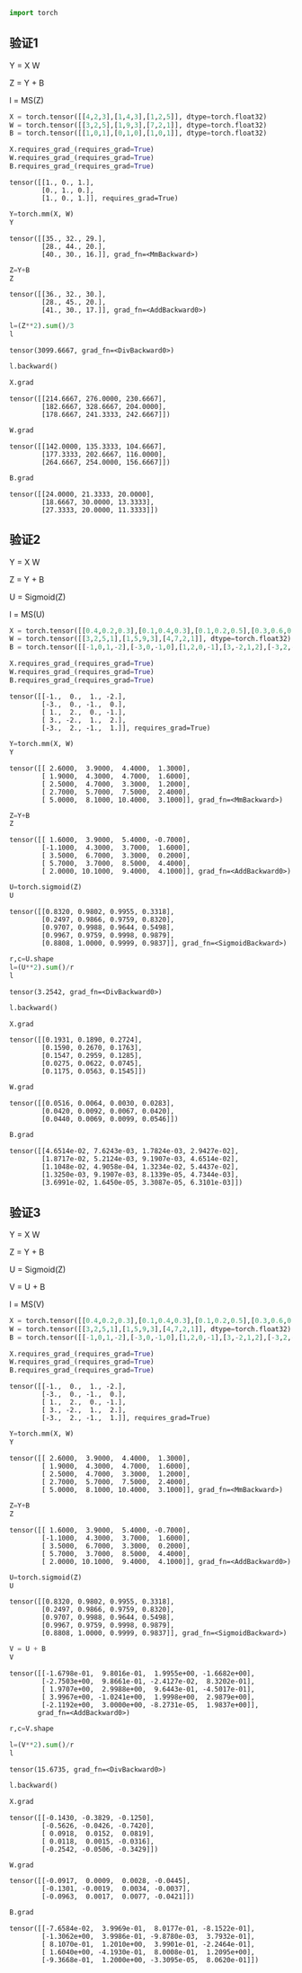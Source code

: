 ```python
import torch
```

## 验证1

Y = X W

Z = Y + B

l = MS(Z)


```python
X = torch.tensor([[4,2,3],[1,4,3],[1,2,5]], dtype=torch.float32)
W = torch.tensor([[3,2,5],[1,9,3],[7,2,1]], dtype=torch.float32)
B = torch.tensor([[1,0,1],[0,1,0],[1,0,1]], dtype=torch.float32)

X.requires_grad_(requires_grad=True)
W.requires_grad_(requires_grad=True)
B.requires_grad_(requires_grad=True)
```




    tensor([[1., 0., 1.],
            [0., 1., 0.],
            [1., 0., 1.]], requires_grad=True)




```python
Y=torch.mm(X, W)
Y
```




    tensor([[35., 32., 29.],
            [28., 44., 20.],
            [40., 30., 16.]], grad_fn=<MmBackward>)




```python
Z=Y+B
Z
```




    tensor([[36., 32., 30.],
            [28., 45., 20.],
            [41., 30., 17.]], grad_fn=<AddBackward0>)




```python
l=(Z**2).sum()/3
l
```




    tensor(3099.6667, grad_fn=<DivBackward0>)




```python
l.backward()
```


```python
X.grad
```




    tensor([[214.6667, 276.0000, 230.6667],
            [182.6667, 328.6667, 204.0000],
            [178.6667, 241.3333, 242.6667]])




```python
W.grad
```




    tensor([[142.0000, 135.3333, 104.6667],
            [177.3333, 202.6667, 116.0000],
            [264.6667, 254.0000, 156.6667]])




```python
B.grad
```




    tensor([[24.0000, 21.3333, 20.0000],
            [18.6667, 30.0000, 13.3333],
            [27.3333, 20.0000, 11.3333]])



## 验证2

Y = X W

Z = Y + B

U = Sigmoid(Z)

l = MS(U)


```python
X = torch.tensor([[0.4,0.2,0.3],[0.1,0.4,0.3],[0.1,0.2,0.5],[0.3,0.6,0.3],[0.8,0.6,0.5]], dtype=torch.float32)
W = torch.tensor([[3,2,5,1],[1,5,9,3],[4,7,2,1]], dtype=torch.float32)
B = torch.tensor([[-1,0,1,-2],[-3,0,-1,0],[1,2,0,-1],[3,-2,1,2],[-3,2,-1,1]], dtype=torch.float32)

X.requires_grad_(requires_grad=True)
W.requires_grad_(requires_grad=True)
B.requires_grad_(requires_grad=True)
```




    tensor([[-1.,  0.,  1., -2.],
            [-3.,  0., -1.,  0.],
            [ 1.,  2.,  0., -1.],
            [ 3., -2.,  1.,  2.],
            [-3.,  2., -1.,  1.]], requires_grad=True)




```python
Y=torch.mm(X, W)
Y
```




    tensor([[ 2.6000,  3.9000,  4.4000,  1.3000],
            [ 1.9000,  4.3000,  4.7000,  1.6000],
            [ 2.5000,  4.7000,  3.3000,  1.2000],
            [ 2.7000,  5.7000,  7.5000,  2.4000],
            [ 5.0000,  8.1000, 10.4000,  3.1000]], grad_fn=<MmBackward>)




```python
Z=Y+B
Z
```




    tensor([[ 1.6000,  3.9000,  5.4000, -0.7000],
            [-1.1000,  4.3000,  3.7000,  1.6000],
            [ 3.5000,  6.7000,  3.3000,  0.2000],
            [ 5.7000,  3.7000,  8.5000,  4.4000],
            [ 2.0000, 10.1000,  9.4000,  4.1000]], grad_fn=<AddBackward0>)




```python
U=torch.sigmoid(Z)
U
```




    tensor([[0.8320, 0.9802, 0.9955, 0.3318],
            [0.2497, 0.9866, 0.9759, 0.8320],
            [0.9707, 0.9988, 0.9644, 0.5498],
            [0.9967, 0.9759, 0.9998, 0.9879],
            [0.8808, 1.0000, 0.9999, 0.9837]], grad_fn=<SigmoidBackward>)




```python
r,c=U.shape
l=(U**2).sum()/r
l
```




    tensor(3.2542, grad_fn=<DivBackward0>)




```python
l.backward()
```


```python
X.grad
```




    tensor([[0.1931, 0.1890, 0.2724],
            [0.1590, 0.2670, 0.1763],
            [0.1547, 0.2959, 0.1285],
            [0.0275, 0.0622, 0.0745],
            [0.1175, 0.0563, 0.1545]])




```python
W.grad
```




    tensor([[0.0516, 0.0064, 0.0030, 0.0283],
            [0.0420, 0.0092, 0.0067, 0.0420],
            [0.0440, 0.0069, 0.0099, 0.0546]])




```python
B.grad
```




    tensor([[4.6514e-02, 7.6243e-03, 1.7824e-03, 2.9427e-02],
            [1.8717e-02, 5.2124e-03, 9.1907e-03, 4.6514e-02],
            [1.1048e-02, 4.9058e-04, 1.3234e-02, 5.4437e-02],
            [1.3250e-03, 9.1907e-03, 8.1339e-05, 4.7344e-03],
            [3.6991e-02, 1.6450e-05, 3.3087e-05, 6.3101e-03]])



## 验证3

Y = X W

Z = Y + B

U = Sigmoid(Z)

V = U + B

l = MS(V)


```python
X = torch.tensor([[0.4,0.2,0.3],[0.1,0.4,0.3],[0.1,0.2,0.5],[0.3,0.6,0.3],[0.8,0.6,0.5]], dtype=torch.float32)
W = torch.tensor([[3,2,5,1],[1,5,9,3],[4,7,2,1]], dtype=torch.float32)
B = torch.tensor([[-1,0,1,-2],[-3,0,-1,0],[1,2,0,-1],[3,-2,1,2],[-3,2,-1,1]], dtype=torch.float32)

X.requires_grad_(requires_grad=True)
W.requires_grad_(requires_grad=True)
B.requires_grad_(requires_grad=True)
```




    tensor([[-1.,  0.,  1., -2.],
            [-3.,  0., -1.,  0.],
            [ 1.,  2.,  0., -1.],
            [ 3., -2.,  1.,  2.],
            [-3.,  2., -1.,  1.]], requires_grad=True)




```python
Y=torch.mm(X, W)
Y
```




    tensor([[ 2.6000,  3.9000,  4.4000,  1.3000],
            [ 1.9000,  4.3000,  4.7000,  1.6000],
            [ 2.5000,  4.7000,  3.3000,  1.2000],
            [ 2.7000,  5.7000,  7.5000,  2.4000],
            [ 5.0000,  8.1000, 10.4000,  3.1000]], grad_fn=<MmBackward>)




```python
Z=Y+B
Z
```




    tensor([[ 1.6000,  3.9000,  5.4000, -0.7000],
            [-1.1000,  4.3000,  3.7000,  1.6000],
            [ 3.5000,  6.7000,  3.3000,  0.2000],
            [ 5.7000,  3.7000,  8.5000,  4.4000],
            [ 2.0000, 10.1000,  9.4000,  4.1000]], grad_fn=<AddBackward0>)




```python
U=torch.sigmoid(Z)
U
```




    tensor([[0.8320, 0.9802, 0.9955, 0.3318],
            [0.2497, 0.9866, 0.9759, 0.8320],
            [0.9707, 0.9988, 0.9644, 0.5498],
            [0.9967, 0.9759, 0.9998, 0.9879],
            [0.8808, 1.0000, 0.9999, 0.9837]], grad_fn=<SigmoidBackward>)




```python
V = U + B
V
```




    tensor([[-1.6798e-01,  9.8016e-01,  1.9955e+00, -1.6682e+00],
            [-2.7503e+00,  9.8661e-01, -2.4127e-02,  8.3202e-01],
            [ 1.9707e+00,  2.9988e+00,  9.6443e-01, -4.5017e-01],
            [ 3.9967e+00, -1.0241e+00,  1.9998e+00,  2.9879e+00],
            [-2.1192e+00,  3.0000e+00, -8.2731e-05,  1.9837e+00]],
           grad_fn=<AddBackward0>)




```python
r,c=V.shape

l=(V**2).sum()/r
l
```




    tensor(15.6735, grad_fn=<DivBackward0>)




```python
l.backward()
```


```python
X.grad
```




    tensor([[-0.1430, -0.3829, -0.1250],
            [-0.5626, -0.0426, -0.7420],
            [ 0.0918,  0.0152,  0.0819],
            [ 0.0118,  0.0015, -0.0316],
            [-0.2542, -0.0506, -0.3429]])




```python
W.grad
```




    tensor([[-0.0917,  0.0009,  0.0028, -0.0445],
            [-0.1301, -0.0019,  0.0034, -0.0037],
            [-0.0963,  0.0017,  0.0077, -0.0421]])




```python
B.grad
```




    tensor([[-7.6584e-02,  3.9969e-01,  8.0177e-01, -8.1522e-01],
            [-1.3062e+00,  3.9986e-01, -9.8780e-03,  3.7932e-01],
            [ 8.1070e-01,  1.2010e+00,  3.9901e-01, -2.2464e-01],
            [ 1.6040e+00, -4.1930e-01,  8.0008e-01,  1.2095e+00],
            [-9.3668e-01,  1.2000e+00, -3.3095e-05,  8.0620e-01]])


